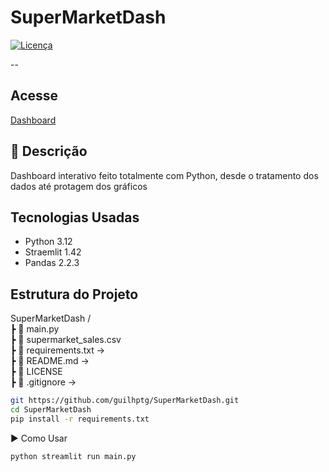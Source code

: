 # SuperMarketDash
 
[![Licença](https://img.shields.io/badge/license-MIT-blue.svg)](LICENSE)

--
## Acesse
[Dashboard](https://supermarketdash.streamlit.app/)


## 📌 Descrição
Dashboard interativo feito totalmente com Python, desde o tratamento dos dados até protagem dos gráficos

## Tecnologias Usadas

- Python 3.12
- Straemlit 1.42
- Pandas 2.2.3

## Estrutura do Projeto

SuperMarketDash /\
┣ 📂 main.py \
┣ 📂 supermarket_sales.csv \
┣ 📜 requirements.txt →  \
┣ 📜 README.md → \
┣ 📂 LICENSE \
┣ 📜 .gitignore → 

```bash
git https://github.com/guilhptg/SuperMarketDash.git
cd SuperMarketDash
pip install -r requirements.txt
```

▶️ Como Usar

``` bash
python streamlit run main.py
```
